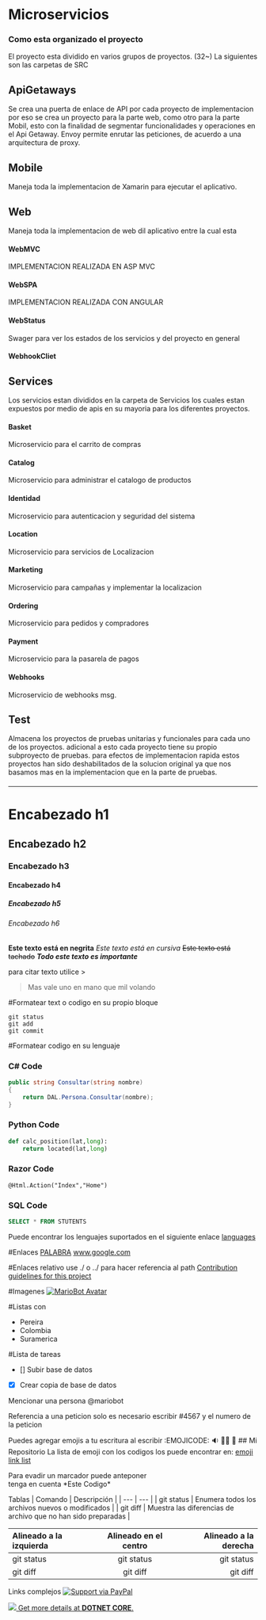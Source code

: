 # Microservicios

### Como esta organizado el proyecto

El proyecto esta dividido en varios grupos de proyectos. (32~) La siguientes son las carpetas de SRC

## ApiGetaways
Se crea una puerta de enlace de API por cada proyecto de implementacion por eso se crea un proyecto para la parte web, como otro para la parte Mobil, esto con la finalidad de segmentar funcionalidades y operaciones en el Api Getaway. 
Envoy permite enrutar las peticiones, de acuerdo a una arquitectura de proxy.

## Mobile 
Maneja toda la implementacion de Xamarin para ejecutar el aplicativo. 

## Web
Maneja toda la implementacion de web dil aplicativo entre la cual esta
#### WebMVC 
IMPLEMENTACION REALIZADA EN ASP MVC
#### WebSPA 
IMPLEMENTACION REALIZADA CON ANGULAR
#### WebStatus 
Swager para ver los estados de los servicios y del proyecto en general
#### WebhookCliet

## Services
Los servicios estan divididos en la carpeta de Servicios los cuales estan expuestos por medio de apis en su mayoria para los diferentes proyectos.

#### Basket
Microservicio para el carrito de compras
#### Catalog
Microservicio para administrar el catalogo de productos
#### Identidad
Microservicio para autenticacion y seguridad del sistema
#### Location
Microservicio para servicios de Localizacion
#### Marketing
Microservicio para campañas y implementar la localizacion
#### Ordering
Microservicio para pedidos y compradores
#### Payment
Microservicio para la pasarela de pagos
#### Webhooks
Microservicio de webhooks msg. 

## Test
Almacena los proyectos de pruebas unitarias y funcionales para cada uno de los proyectos. adicional a esto cada proyecto tiene su propio subproyecto de pruebas. para efectos de implementacion rapida estos proyectos han sido deshabilitados de la solucion original ya que nos basamos mas en la implementacion que en la parte de pruebas. 

####
####
####
####
####
####
####






























----------------------------------------------------------------------------
# Encabezado h1
## Encabezado h2
### Encabezado h3
#### Encabezado h4
##### Encabezado h5
###### Encabezado h6

**Este texto está en negrita**
*Este texto está en cursiva*
~~Este texto está tachado~~
***Todo este texto es importante***

para citar texto utilice >
> Mas vale uno en mano que mil volando

#Formatear text o codigo en su propio bloque
```
git status
git add
git commit
```
#Formatear codigo en su lenguaje
### C# Code
```C#
public string Consultar(string nombre)
{
    return DAL.Persona.Consultar(nombre);
}
```
### Python Code
```python
def calc_position(lat,long):
    return located(lat,long)
```
### Razor Code
```HTML+Razor
@Html.Action("Index","Home")
```
###  SQL Code
```SQL
SELECT * FROM STUTENTS
```

Puede encontrar los lenguajes suportados en el siguiente enlace [languages](https://github.com/github/linguist/blob/master/lib/linguist/languages.yml)

#Enlaces
[PALABRA](ENLACE)
www.google.com

#Enlaces relativo
use ./ o ../ para hacer referencia al path
[Contribution guidelines for this project](docs/CONTRIBUTING.md)

#Imagenes
[![MarioBot Avatar](https://mariobot.files.wordpress.com/2009/12/mariobotavatar2.jpg?w=158&h=168)](https://mariobot.wordpress.com/)

#Listas con
- Pereira
- Colombia
- Suramerica

#Lista de tareas
- [] Subir base de datos
- [x] Crear copia de base de datos

Mencionar una persona @mariobot

Referencia a una peticion solo es necesario escribir #4567 y el numero de la peticion

Puedes agregar emojis a tu escritura al escribir :EMOJICODE:
🔉 🔧🔴
🔴 ## Mi Repositorio
La lista de emoji con los codigos los puede encontrar en: [emoji link list](https://www.webfx.com/tools/emoji-cheat-sheet/)

Para evadir un marcador puede anteponer \
tenga en cuenta \*Este Codigo\*

Tablas
| Comando | Descripción |
| --- | --- |
| git status | Enumera todos los archivos nuevos o modificados |
| git diff | Muestra las diferencias de archivo que no han sido preparadas |

| Alineado a la izquierda | Alineado en el centro | Alineado a la derecha |
| :--- | :---: | ---: |
| git status | git status | git status |
| git diff | git diff | git diff |

Links complejos
[![Support via PayPal](https://cdn.rawgit.com/twolfson/paypal-github-button/1.0.0/dist/button.svg)](https://www.paypal.me/)

[![](https://programmingapplicationinsights.files.wordpress.com/2020/02/256px-.net_core_logo.svg_.png?w=128) Get more details at **DOTNET CORE**.](https://docs.microsoft.com/en-us/dotnet/core/)
